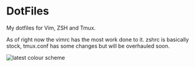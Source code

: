 # DotFiles

My dotfiles for Vim, ZSH and Tmux. 

As of right now the vimrc has the most work done to it. zshrc is basically stock, tmux.conf has some changes but will be overhauled soon.

![latest colour scheme](http://www.jordanmmckinney.com/images/vimtmux.png)

